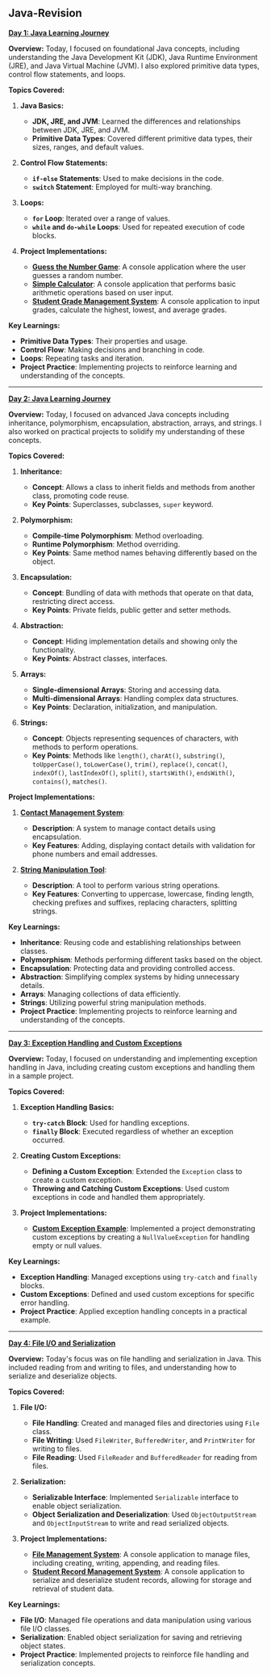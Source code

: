 ## Java-Revision
**[Day 1: Java Learning Journey](/src/Day1)**

**Overview:**
Today, I focused on foundational Java concepts, including understanding the Java Development Kit (JDK), Java Runtime Environment (JRE), and Java Virtual Machine (JVM). I also explored primitive data types, control flow statements, and loops.

**Topics Covered:**

1. **Java Basics:**
   - **JDK, JRE, and JVM**: Learned the differences and relationships between JDK, JRE, and JVM. 
   - **Primitive Data Types**: Covered different primitive data types, their sizes, ranges, and default values.

2. **Control Flow Statements:**
   - **`if-else` Statements**: Used to make decisions in the code.
   - **`switch` Statement**: Employed for multi-way branching.

3. **Loops:**
   - **`for` Loop**: Iterated over a range of values.
   - **`while` and `do-while` Loops**: Used for repeated execution of code blocks.

4. **Project Implementations:**
   - **[Guess the Number Game](src/Day1/ProjectA.java)**: A console application where the user guesses a random number.
   - **[Simple Calculator](src/Day1/ProjectC.java)**: A console application that performs basic arithmetic operations based on user input.
   - **[Student Grade Management System](src/Day1/ProjectC.java)**: A console application to input grades, calculate the highest, lowest, and average grades.

**Key Learnings:**
- **Primitive Data Types**: Their properties and usage.
- **Control Flow**: Making decisions and branching in code.
- **Loops**: Repeating tasks and iteration.
- **Project Practice**: Implementing projects to reinforce learning and understanding of the concepts.
---
**[Day 2: Java Learning Journey](/src/Day2)**

**Overview:**
Today, I focused on advanced Java concepts including inheritance, polymorphism, encapsulation, abstraction, arrays, and strings. I also worked on practical projects to solidify my understanding of these concepts.

**Topics Covered:**

1. **Inheritance:**
   - **Concept**: Allows a class to inherit fields and methods from another class, promoting code reuse.
   - **Key Points**: Superclasses, subclasses, `super` keyword.

2. **Polymorphism:**
   - **Compile-time Polymorphism**: Method overloading.
   - **Runtime Polymorphism**: Method overriding.
   - **Key Points**: Same method names behaving differently based on the object.

3. **Encapsulation:**
   - **Concept**: Bundling of data with methods that operate on that data, restricting direct access.
   - **Key Points**: Private fields, public getter and setter methods.

4. **Abstraction:**
   - **Concept**: Hiding implementation details and showing only the functionality.
   - **Key Points**: Abstract classes, interfaces.

5. **Arrays:**
   - **Single-dimensional Arrays**: Storing and accessing data.
   - **Multi-dimensional Arrays**: Handling complex data structures.
   - **Key Points**: Declaration, initialization, and manipulation.

6. **Strings:**
   - **Concept**: Objects representing sequences of characters, with methods to perform operations.
   - **Key Points**: Methods like `length()`, `charAt()`, `substring()`, `toUpperCase()`, `toLowerCase()`, `trim()`, `replace()`, `concat()`, `indexOf()`, `lastIndexOf()`, `split()`, `startsWith()`, `endsWith()`, `contains()`, `matches()`.

**Project Implementations:**

1. **[Contact Management System](src/Day2/ProjectA.java)**:
   - **Description**: A system to manage contact details using encapsulation.
   - **Key Features**: Adding, displaying contact details with validation for phone numbers and email addresses.

2. **[String Manipulation Tool](src/Day2/ProjectB.java)**:
   - **Description**: A tool to perform various string operations.
   - **Key Features**: Converting to uppercase, lowercase, finding length, checking prefixes and suffixes, replacing characters, splitting strings.

**Key Learnings:**
- **Inheritance**: Reusing code and establishing relationships between classes.
- **Polymorphism**: Methods performing different tasks based on the object.
- **Encapsulation**: Protecting data and providing controlled access.
- **Abstraction**: Simplifying complex systems by hiding unnecessary details.
- **Arrays**: Managing collections of data efficiently.
- **Strings**: Utilizing powerful string manipulation methods.
- **Project Practice**: Implementing projects to reinforce learning and understanding of the concepts.
---
**[Day 3: Exception Handling and Custom Exceptions](src/Day3)**

**Overview:**
Today, I focused on understanding and implementing exception handling in Java, including creating custom exceptions and handling them in a sample project.

**Topics Covered:**

1. **Exception Handling Basics:**
   - **`try-catch` Block**: Used for handling exceptions.
   - **`finally` Block**: Executed regardless of whether an exception occurred.

2. **Creating Custom Exceptions:**
   - **Defining a Custom Exception**: Extended the `Exception` class to create a custom exception.
   - **Throwing and Catching Custom Exceptions**: Used custom exceptions in code and handled them appropriately.

3. **Project Implementations:**
   - **[Custom Exception Example](src/day3/CustomExceptionExample.java)**: Implemented a project demonstrating custom exceptions by creating a `NullValueException` for handling empty or null values.

**Key Learnings:**
- **Exception Handling**: Managed exceptions using `try-catch` and `finally` blocks.
- **Custom Exceptions**: Defined and used custom exceptions for specific error handling.
- **Project Practice**: Applied exception handling concepts in a practical example.

---

**[Day 4: File I/O and Serialization](src/Day4)**

**Overview:**
Today's focus was on file handling and serialization in Java. This included reading from and writing to files, and understanding how to serialize and deserialize objects.

**Topics Covered:**

1. **File I/O:**
   - **File Handling**: Created and managed files and directories using `File` class.
   - **File Writing**: Used `FileWriter`, `BufferedWriter`, and `PrintWriter` for writing to files.
   - **File Reading**: Used `FileReader` and `BufferedReader` for reading from files.

2. **Serialization:**
   - **Serializable Interface**: Implemented `Serializable` interface to enable object serialization.
   - **Object Serialization and Deserialization**: Used `ObjectOutputStream` and `ObjectInputStream` to write and read serialized objects.

3. **Project Implementations:**
   - **[File Management System](src/day4/ProjectA.java)**: A console application to manage files, including creating, writing, appending, and reading files.
   - **[Student Record Management System](src/day4/ProjectB.java)**: A console application to serialize and deserialize student records, allowing for storage and retrieval of student data.

**Key Learnings:**
- **File I/O**: Managed file operations and data manipulation using various file I/O classes.
- **Serialization**: Enabled object serialization for saving and retrieving object states.
- **Project Practice**: Implemented projects to reinforce file handling and serialization concepts.


